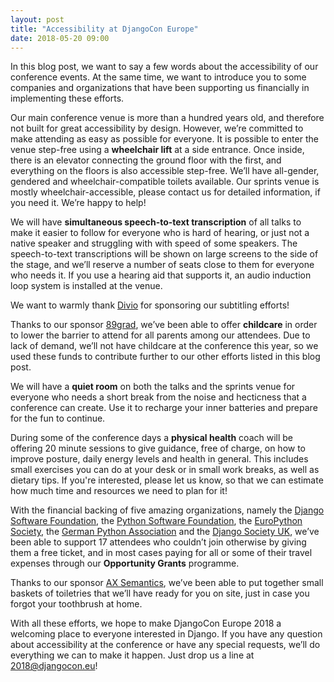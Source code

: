 ```yaml
---
layout: post
title: "Accessibility at DjangoCon Europe"
date: 2018-05-20 09:00
---
```

In this blog post, we want to say a few words about the accessibility of our conference events. At the same time, we want to introduce you to some companies and organizations that have been supporting us financially in implementing these efforts.

<!-- more -->

Our main conference venue is more than a hundred years old, and therefore not built for great accessibility by design. However, we’re committed to make attending as easy as possible for everyone. It is possible to enter the venue step-free using a **wheelchair lift** at a side entrance. Once inside, there is an elevator connecting the ground floor with the first, and everything on the floors is also accessible step-free. We’ll have all-gender, gendered and wheelchair-compatible toilets available. Our sprints venue is mostly wheelchair-accessible, please contact us for detailed information, if you need it. We’re happy to help!

We will have **simultaneous speech-to-text transcription** of all talks to make it easier to follow for everyone who is hard of hearing, or just not a native speaker and struggling with with speed of some speakers. The speech-to-text transcriptions will be shown on large screens to the side of the stage, and we’ll reserve a number of seats close to them for everyone who needs it. If you use a hearing aid that supports it, an audio induction loop system is installed at the venue.

We want to warmly thank [Divio](https://www.divio.com/en/) for sponsoring our subtitling efforts!

Thanks to our sponsor [89grad](https://www.89grad.ch/), we’ve been able to offer **childcare** in order to lower the barrier to attend for all parents among our attendees. Due to lack of demand, we’ll not have childcare at the conference this year, so we used these funds to contribute further to our other efforts listed in this blog post.

We will have a **quiet room** on both the talks and the sprints venue for everyone who needs a short break from the noise and hecticness that a conference can create. Use it to recharge your inner batteries and prepare for the fun to continue.

During some of the conference days a **physical health** coach will be offering 20 minute sessions to give guidance, free of charge, on how to improve posture, daily energy levels and health in general. This includes small exercises you can do at your desk or in small work breaks, as well as dietary tips. If you're interested, please let us know, so that we can estimate how much time and resources we need to plan for it!

With the financial backing of five amazing organizations, namely the [Django Software Foundation](http://djangoproject.com/), the [Python Software Foundation](https://www.python.org/psf/), the [EuroPython Society](https://www.europython-society.org/), the [German Python Association](https://python-verband.org/) and the [Django Society UK](https://twitter.com/djangosociety), we’ve been able to support 17 attendees who couldn’t join otherwise by giving them a free ticket, and in most cases paying for all or some of their travel expenses through our **Opportunity Grants** programme.

Thanks to our sponsor [AX Semantics](https://www.ax-semantics.com/), we’ve been able to put together small baskets of toiletries that we’ll have ready for you on site, just in case you forgot your toothbrush at home.

With all these efforts, we hope to make DjangoCon Europe 2018 a welcoming place to everyone interested in Django. If you have any question about accessibility at the conference or have any special requests, we’ll do everything we can to make it happen. Just drop us a line at 2018@djangocon.eu!


